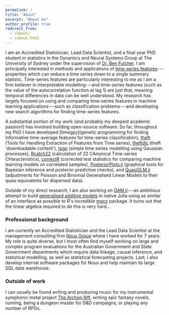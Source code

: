 ```yaml
---
permalink: /
title: "About"
excerpt: "About me"
author_profile: true
redirect_from: 
  - /about/
  - /about.html
---
```


I am an Accredited Statistician, Lead Data Scientist, and a final year PhD student in statistics in the Dynamics and Neural Systems Group at The University of Sydney under the supervision of [Dr. Ben Fulcher](http://www.benfulcher.com/). I am principally interested in methods and applications of [time-series features](https://arxiv.org/abs/1709.08055)---properties which can reduce a time series down to a single summary statistic. Time-series features are particularly interesting to me as I am a firm believer in interpretable modelling---and time-series features (such as the value of the autocorrelation function at lag 1) are just that, meaning temporal differences in data can be well understood. My research has largely focused on using and comparing time-series features in machine learning applications---such as classification problems---and developing new search algorithms for finding time-series features.

A substantial portion of my work (and probably my deepest academic passion!) has involved building open-source software. So far, throughout my PhD I have developed [timegpy](genetic programming for finding informative time-average features for time-series classification), [theft](https://hendersontrent.github.io/theft/) (Tools for Handling Extraction of Features from Time series), [theftdlc](https://hendersontrent.github.io/theftdlc/) (theft 'downloadable content'), [tsgp](https://github.com/hendersontrent/tsgp) (simple time series modelling using Gaussian processes), [Rcatch22](https://github.com/hendersontrent/Rcatch22) (calculation of 22 CAnonical Time-series CHaracteristics), [correctR](https://hendersontrent.github.io/correctR/) (corrected test statistics for comparing machine learning models on correlated samples), [PosteriorPlots.jl](https://github.com/hendersontrent/PosteriorPlots.jl) (graphical tools for Bayesian inference and posterior predictive checks), and [QuasiGLM.jl](https://github.com/hendersontrent/QuasiGLM.jl) (adjustments for Poisson and Binomial Generalised Linear Models to their quasi equivalents for dispersed data).

Outside of my direct research, I am also working on [GAM.jl](https://github.com/hendersontrent/GAM.jl)---an ambitious attempt to build [generalised additive models](https://en.wikipedia.org/wiki/Generalized_additive_model) in native Julia using as similar of an interface as possible to R's incredible [mgcv](https://cran.r-project.org/web/packages/mgcv/index.html) package. It turns out that the linear algebra required to do this is very hard...

### Professional background

I am currently an Accredited Statistician and the Lead Data Scientist at the management consulting firm [Nous Group](https://nousgroup.com/people/trent-henderson/) where I have worked for 7 years. My role is quite diverse, but I most often find myself working on large and complex program evaluations for the Australian Government and State Government departments which require data linkage, causal inference, and statistical modelling, as well as statistical forecasting projects. Last, I also develop internal software packages for Nous and help maintain its large SQL data warehouse.

### Outside of work

I can usually be found writing and producing music for my instrumental symphonic metal project [The Archon Rift](https://thearchonrift.bandcamp.com/), writing epic fantasy novels, running, being a dungeon master for D&D campaigns, or playing any number of RPGs.
